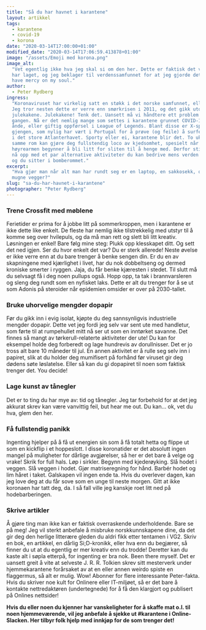 ```yaml
---
title: "Så du har havnet i karantene"
layout: artikkel
tags:
  - karantene
  - covid-19
  - korona
date: "2020-03-14T17:00:00+01:00"
modified_date: "2020-03-14T17:06:59.413878+01:00"
image: "/assets/Emoji med korona.png"
image_alt:
  "Vet egentlig ikke hva jeg skal si om den her. Dette er faktisk det verste jeg
  har laget, og jeg beklager til verdenssamfunnet for at jeg gjorde det. May God
  have mercy on my soul."
author:
  - Peter Rydberg
ingress:
  "Koronaviruset har virkelig satt en støkk i det norske samfunnet, eller hva?
  Jeg tror nesten dette er verre enn smørkrisen i 2011, og det gikk utover
  julekakene. Julekakene! Tenk det. Uansett må vi håndtere ett problem av
  gangen. Nå er det nemlig mange som settes i karantene grunnet COVID-19, dårlig
  ånde, eller giftig oppførsel i League of Legends. Blant disse er X-sport
  gjengen, som nylig har vært i Portugal for å prøve (og feile) å surfe bølgene
  i det store Atlanterhavet. Sporty eller ei, karantene blir det. To uker i
  samme rom kan gjøre deg fullstendig loco av kjedsomhet, spesielt når
  høyrearmen begynner å bli litt for sliten til å henge med. Derfor stiller jeg
  nå opp med et par alternative aktiviteter du kan bedrive mens verden brenner
  og du sitter i bomberommet."
excerpt:
  "Hva gjør man når alt man har rundt seg er en laptop, en sakkosekk, og fire
  mugne vegger?"
slug: "sa-du-har-havnet-i-karantene"
photographer: "Peter Rydberg"
---
```


### Trene Crossfit med møblene

Ferietider er prima for å jobbe litt på sommerkroppen, men i karantene er ikke
dette like enkelt. De fleste har nemlig ikke tilstrekkelig med utstyr til å
komme seg over hvilepuls, og da må man rett og slett bli litt kreativ. Løsningen
er enkel! Bare følg mine steg: Plukk opp klesskapet ditt. Og sett det ned igjen.
Ser du hvor enkelt det var? Du er sterk allerede! Neste øvelse er ikke verre enn
at du bare trenger å benke sengen din. Er du en av skapningene med kjærlighet i
livet, har du nok dobbeltseng og dermed kroniske smerter i ryggen. Jaja, du får
benke kjæresten i stedet. Til slutt må du selvsagt få i deg noen pullups også.
Hopp opp, ta tak i brannvarsleren og sleng deg rundt som en nyfisket laks. Dette
er alt du trenger for å se ut som Adonis på steroider når epidemien omsider er
over på 2030-tallet.

### Bruke uhorvelige mengder dopapir

Før du gikk inn i evig isolat, kjøpte du deg sannsynligvis industrielle mengder
dopapir. Dette vet jeg fordi jeg selv var sent ute med handletur, som førte til
at rumpehullet mitt nå ser ut som en inntørket savanne. Det finnes så mangt av
tørkerull-relaterte aktiviteter der ute! Du kan for eksempel holde deg forberedt
og lage hundrevis av dorullnisser. Det er jo tross alt bare 10 måneder til jul.
En annen aktivitet er å rulle seg selv inn i papiret, slik at du holder deg
mumifisert på forhånd før viruset gir deg dødens søte løslatelse. Eller så kan
du gi dopapiret til noen som faktisk trenger det. You decide!

### Lage kunst av tånegler

Det er to ting du har mye av: tid og tånegler. Jeg tar forbehold for at det jeg
akkurat skrev kan være vanvittig feil, but hear me out. Du kan… ok, vet du hva,
glem den her.

### Få fullstendig panikk

Ingenting hjelper på å få ut energien sin som å få totalt hetta og flippe ut som
en kickflip i et hoppeslott. I disse koronatider er det absolutt ingen mangel på
muligheter for dårlige avgjørelser, så her er det bare å velge og vrake! Skrik
for full hals. Løp i sirkler. Begynn med kjederøyking. Slå hodet i veggen. Slå
veggen i hodet. Gjør matriseregning for hånd. Barbér hodet og lim håret i taket.
Galskapen vil ingen ende ta. Hvis du overlever dagen, kan jeg love deg at du får
sove som en unge til neste morgen. Gitt at ikke koronaen har tatt deg, da. I så
fall ville jeg kanskje roet litt ned på hodebarberingen.

### Skrive artikler

Å gjøre ting man ikke kan er faktisk overraskende underholdende. Bare se på meg!
Jeg vil sterkt anbefale å misbruke norskkunnskapene dine, da det gir deg den
herlige litterære gleden du aldri fikk etter tentamen i VG2. Skriv en bok, en
artikkel, en dårlig Si;D-kronikk, eller hva enn du begjærer, så finner du ut at
du egentlig er mer kreativ enn du trodde! Deretter kan du kaste alt i søpla
etterpå, for ingenting er bra nok. Been there myself. Det er uansett greit å
vite at selveste J. R. R. Tolkien skrev sitt mesterverk under hjemmekarantene
forårsaket av at en eller annen weirdo spiste en flaggermus, så alt er mulig.
Wow! Abonner for flere interessante Peter-fakta. Hvis du skriver noe kult for
Onlinere eller IT-miljøet, så er det bare å kontakte nettredaktøren
(undertegnede) for å få den klargjort og publisert på Onlines nettsider!

**Hvis du eller noen du kjenner har vanskeligheter for å skaffe mat o.l. til
noen hjemmeværende, vil jeg anbefale å sjekke ut #karantene i Online-Slacken.
Her tilbyr folk hjelp med innkjøp for de som trenger det!**
